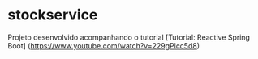 # stockservice

Projeto desenvolvido acompanhando o tutorial [Tutorial: Reactive Spring Boot] (https://www.youtube.com/watch?v=229gPlcc5d8)
